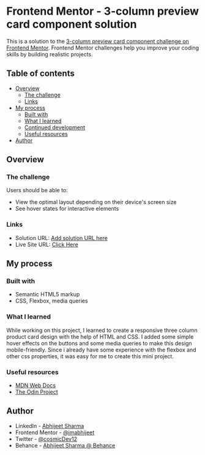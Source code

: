 # Frontend Mentor - 3-column preview card component solution

This is a solution to the [3-column preview card component challenge on Frontend Mentor](https://www.frontendmentor.io/challenges/3column-preview-card-component-pH92eAR2-). Frontend Mentor challenges help you improve your coding skills by building realistic projects. 

## Table of contents

- [Overview](#overview)
  - [The challenge](#the-challenge)
  - [Links](#links)
- [My process](#my-process)
  - [Built with](#built-with)
  - [What I learned](#what-i-learned)
  - [Continued development](#continued-development)
  - [Useful resources](#useful-resources)
- [Author](#author)

## Overview

### The challenge
Users should be able to:
- View the optimal layout depending on their device's screen size
- See hover states for interactive elements

### Links
- Solution URL: [Add solution URL here](https://your-solution-url.com)
- Live Site URL: [Click Here](https://imabhijeet.github.io/3Col-PreviewCard/)

## My process

### Built with
- Semantic HTML5 markup
- CSS, Flexbox, media queries

### What I learned
While working on this project, I learned to create a responsive three column product card design with the help of HTML and CSS. I added some simple hover effects on the buttons and some media queries to make this design mobile-friendly. Since i already have some experience with the flexbox and other css properties, it was easy for me to create this mini project. 

### Useful resources
- [MDN Web Docs](https://developer.mozilla.org/en-US/)
- [The Odin Project](https://www.theodinproject.com/)

## Author
- LinkedIn - [Abhijeet Sharma](https://www.linkedin.com/in/abhijeet-sharma-994064227/)
- Frontend Mentor - [@imabhijeet](https://www.frontendmentor.io/profile/imabhijeet)
- Twitter - [@cosmicDev12](https://twitter.com/cosmicDev12)
- Behance - [Abhijeet Sharma @ Behance](https://www.behance.net/abhijeetsharma17)

